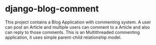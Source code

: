 # django-blog-comment

This project contains a Blog Application with commenting system. A user can post an Article and multiple users can comment to a Article and also can reply to those comments. This is an Multithreaded commenting application, it uses simple parent-child relationship model. 